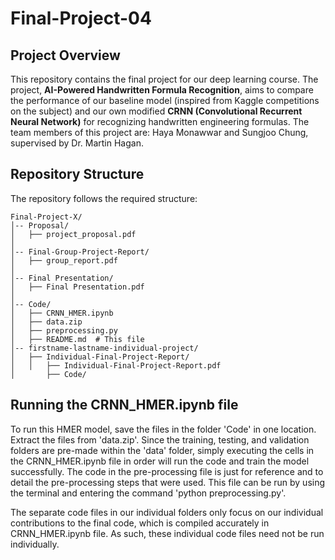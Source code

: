 # Final-Project-04

## Project Overview
This repository contains the final project for our deep learning course. The project, **AI-Powered Handwritten Formula Recognition**, aims to compare the performance of our baseline model (inspired from Kaggle competitions on the subject) and our own modified **CRNN (Convolutional Recurrent Neural Network)** for recognizing handwritten engineering formulas. The team members of this project are: Haya Monawwar and Sungjoo Chung, supervised by Dr. Martin Hagan.

## Repository Structure
The repository follows the required structure:

```
Final-Project-X/
│-- Proposal/
│   ├── project_proposal.pdf
│
│-- Final-Group-Project-Report/
│   ├── group_report.pdf
│
│-- Final Presentation/
│   ├── Final Presentation.pdf
│
│-- Code/
│   ├── CRNN_HMER.ipynb
│   ├── data.zip
│   ├── preprocessing.py
│   ├── README.md  # This file
│-- firstname-lastname-individual-project/
│   ├── Individual-Final-Project-Report/
│   │   ├── Individual-Final-Project-Report.pdf
│       ├── Code/
```
## Running the CRNN_HMER.ipynb file
To run this HMER model, save the files in the folder 'Code' in one location. Extract the files from 'data.zip'. Since the training, testing, and validation folders are pre-made within the 'data' folder, simply executing the cells in the CRNN_HMER.ipynb file in order will run the code and train the model successfully. The code in the pre-processing file is just for reference and to detail the pre-processing steps that were used. This file can be run by using the terminal and entering the command 'python preprocessing.py'. 

The separate code files in our individual folders only focus on our individual contributions to the final code, which is compiled accurately in CRNN_HMER.ipynb file. As such, these individual code files need not be run individually.
